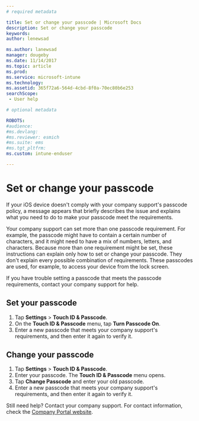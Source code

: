 ```yaml
---
# required metadata

title: Set or change your passcode | Microsoft Docs
description: Set or change your passcode
keywords:
author: lenewsad

ms.author: lanewsad
manager: dougeby
ms.date: 11/14/2017
ms.topic: article
ms.prod:
ms.service: microsoft-intune
ms.technology:
ms.assetid: 365f72a6-564d-4cbd-8f0a-70ec80b6e253
searchScope:
 - User help

# optional metadata

ROBOTS:  
#audience:
#ms.devlang:
#ms.reviewer: esmich
#ms.suite: ems
#ms.tgt_pltfrm:
ms.custom: intune-enduser

---
```


# Set or change your passcode

If your iOS device doesn't comply with your company support's passcode policy, a message appears that briefly describes the issue and explains what you need to do to make your passcode meet the requirements.

Your company support can set more than one passcode requirement. For example, the passcode might have to contain a certain number of characters, and it might need to have a mix of numbers, letters, and characters. Because more than one requirement might be set, these instructions can explain only how to set or change your passcode. They don't explain every possible combination of requirements. These passcodes are used, for example, to access your device from the lock screen.

If you have trouble setting a passcode that meets the passcode requirements, contact your company support for help.

## Set your passcode

1. Tap **Settings** > **Touch ID & Passcode**.
2. On the **Touch ID & Passcode** menu, tap **Turn Passcode On**.
3. Enter a new passcode that meets your company support's requirements, and then enter it again to verify it.

## Change your passcode

1. Tap **Settings** > **Touch ID & Passcode**.
2. Enter your passcode. The **Touch ID & Passcode** menu opens.
2. Tap **Change Passcode** and enter your old passcode.
3. Enter a new passcode that meets your company support's requirements, and then enter it again to verify it.

Still need help? Contact your company support. For contact information, check the [Company Portal website](https://go.microsoft.com/fwlink/?linkid=2010980).
